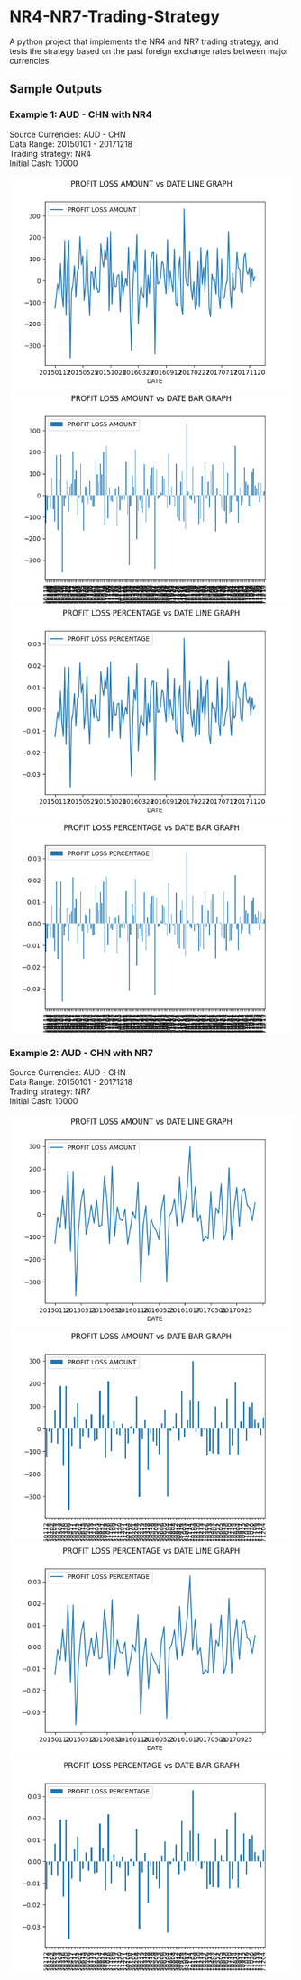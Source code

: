 # NR4-NR7-Trading-Strategy
A python project that implements the NR4 and NR7 trading strategy, and tests the strategy based on the past foreign exchange rates between major currencies.

## Sample Outputs
### Example 1: AUD - CHN with NR4
Source Currencies: AUD - CHN  
Data Range: 20150101 - 20171218  
Trading strategy: NR4  
Initial Cash: 10000  

![](./output/AUDCNH2015-2020.csv-nr4-0.0001-0.01-0.04/PROFIT%20LOSS%20AMOUNT%20vs%20DATE%20LINE%20GRAPH.png)
![](./output/AUDCNH2015-2020.csv-nr4-0.0001-0.01-0.04/PROFIT%20LOSS%20AMOUNT%20vs%20DATE%20BAR%20GRAPH.png)
![](./output/AUDCNH2015-2020.csv-nr4-0.0001-0.01-0.04/PROFIT%20LOSS%20percentage%20vs%20DATE%20LINE%20GRAPH.png)
![](./output/AUDCNH2015-2020.csv-nr4-0.0001-0.01-0.04/PROFIT%20LOSS%20percentage%20vs%20DATE%20BAR%20GRAPH.png)

### Example 2: AUD - CHN with NR7
Source Currencies: AUD - CHN  
Data Range: 20150101 - 20171218  
Trading strategy: NR7  
Initial Cash: 10000  

![](./output/AUDCNH2015-2020.csv-nr7-0.0001-0.01-0.04/PROFIT%20LOSS%20AMOUNT%20vs%20DATE%20LINE%20GRAPH.png)
![](./output/AUDCNH2015-2020.csv-nr7-0.0001-0.01-0.04/PROFIT%20LOSS%20AMOUNT%20vs%20DATE%20BAR%20GRAPH.png)
![](./output/AUDCNH2015-2020.csv-nr7-0.0001-0.01-0.04/PROFIT%20LOSS%20percentage%20vs%20DATE%20LINE%20GRAPH.png)
![](./output/AUDCNH2015-2020.csv-nr7-0.0001-0.01-0.04/PROFIT%20LOSS%20percentage%20vs%20DATE%20BAR%20GRAPH.png)



